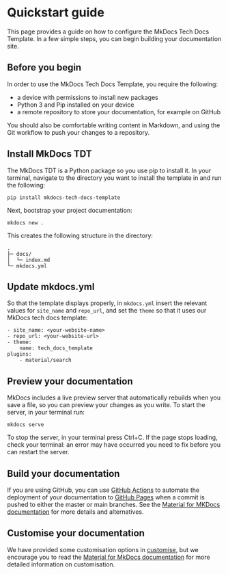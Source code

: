 # Quickstart guide

This page provides a guide on how to configure the MkDocs Tech Docs Template. In a few simple steps, you can begin building your documentation site.

## Before you begin

In order to use the MkDocs Tech Docs Template, you require the following:

- a device with permissions to install new packages
- Python 3 and Pip installed on your device
- a remote repository to store your documentation, for example on GitHub

You should also be comfortable writing content in Markdown, and using the Git workflow to push your changes to a repository.

## Install MkDocs TDT

The MkDocs TDT is a Python package so you use pip to install it. In your terminal, navigate to the directory you want to install the template in and run the following:

```
pip install mkdocs-tech-docs-template
```

Next, bootstrap your project documentation:

```
mkdocs new .
```

This creates the following structure in the directory:

```
.
├─ docs/
│  └─ index.md
└─ mkdocs.yml
```

## Update mkdocs.yml

So that the template displays properly, in `mkdocs.yml` insert the relevant values for `site_name` and `repo_url`, and set the `theme` so that it uses our MkDocs tech docs template:

```
- site_name: <your-website-name>
- repo_url: <your-website-url>
- theme:
    name: tech_docs_template
plugins:
    - material/search
```

## Preview your documentation

MkDocs includes a live preview server that automatically rebuilds when you save a file, so you can preview your changes as you write. To start the server, in your terminal run:

```
mkdocs serve
```

To stop the server, in your terminal press Ctrl+C. If the page stops loading, check your terminal: an error may have occurred you need to fix before you can restart the server.

## Build your documentation

If you are using GitHub, you can use [GitHub Actions][gh_actions] to automate the deployment of your documentation to [GitHub Pages](https://pages.github.com/) when a commit is pushed to either the master or main branches. See the [Material for MKDocs documentation][material_publishing] for more details and alternatives.

## Customise your documentation

We have provided some customisation options in [customise](customise.md), but we encourage you to read the [Material for MkDocs documentation][material_docs] for more detailed information on customisation.

[gh_actions]: https://github.com/features/actions
[gh_ssh]: https://docs.github.com/en/authentication/connecting-to-github-with-ssh
[material_publishing]: https://squidfunk.github.io/mkdocs-material/publishing-your-site/
[material_docs]: https://squidfunk.github.io/mkdocs-material/
